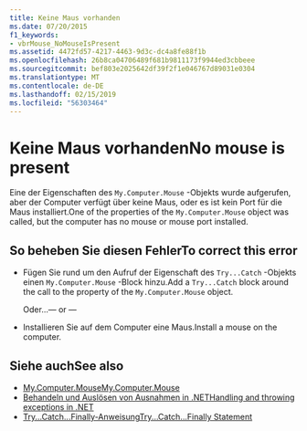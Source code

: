 ```yaml
---
title: Keine Maus vorhanden
ms.date: 07/20/2015
f1_keywords:
- vbrMouse_NoMouseIsPresent
ms.assetid: 4472fd57-4217-4463-9d3c-dc4a8fe88f1b
ms.openlocfilehash: 26b8ca04706489f681b9811173f9944ed3cbbeee
ms.sourcegitcommit: bef803e2025642df39f2f1e046767d89031e0304
ms.translationtype: MT
ms.contentlocale: de-DE
ms.lasthandoff: 02/15/2019
ms.locfileid: "56303464"
---
```

# <a name="no-mouse-is-present"></a><span data-ttu-id="a7f8f-102">Keine Maus vorhanden</span><span class="sxs-lookup"><span data-stu-id="a7f8f-102">No mouse is present</span></span>
<span data-ttu-id="a7f8f-103">Eine der Eigenschaften des `My.Computer.Mouse` -Objekts wurde aufgerufen, aber der Computer verfügt über keine Maus, oder es ist kein Port für die Maus installiert.</span><span class="sxs-lookup"><span data-stu-id="a7f8f-103">One of the properties of the `My.Computer.Mouse` object was called, but the computer has no mouse or mouse port installed.</span></span>  
  
## <a name="to-correct-this-error"></a><span data-ttu-id="a7f8f-104">So beheben Sie diesen Fehler</span><span class="sxs-lookup"><span data-stu-id="a7f8f-104">To correct this error</span></span>  
  
-   <span data-ttu-id="a7f8f-105">Fügen Sie rund um den Aufruf der Eigenschaft des `Try...Catch` -Objekts einen `My.Computer.Mouse` -Block hinzu.</span><span class="sxs-lookup"><span data-stu-id="a7f8f-105">Add a `Try...Catch` block around the call to the property of the `My.Computer.Mouse` object.</span></span>  
  
     <span data-ttu-id="a7f8f-106">Oder...</span><span class="sxs-lookup"><span data-stu-id="a7f8f-106">— or —</span></span>  
  
-   <span data-ttu-id="a7f8f-107">Installieren Sie auf dem Computer eine Maus.</span><span class="sxs-lookup"><span data-stu-id="a7f8f-107">Install a mouse on the computer.</span></span>  
  
## <a name="see-also"></a><span data-ttu-id="a7f8f-108">Siehe auch</span><span class="sxs-lookup"><span data-stu-id="a7f8f-108">See also</span></span>
- [<span data-ttu-id="a7f8f-109">My.Computer.Mouse</span><span class="sxs-lookup"><span data-stu-id="a7f8f-109">My.Computer.Mouse</span></span>](xref:Microsoft.VisualBasic.Devices.Mouse)
- [<span data-ttu-id="a7f8f-110">Behandeln und Auslösen von Ausnahmen in .NET</span><span class="sxs-lookup"><span data-stu-id="a7f8f-110">Handling and throwing exceptions in .NET</span></span>](../../standard/exceptions/index.md)
- [<span data-ttu-id="a7f8f-111">Try...Catch...Finally-Anweisung</span><span class="sxs-lookup"><span data-stu-id="a7f8f-111">Try...Catch...Finally Statement</span></span>](../../visual-basic/language-reference/statements/try-catch-finally-statement.md)
